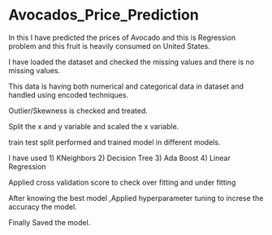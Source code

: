 # Avocados_Price_Prediction

In this I have predicted the prices of Avocado and this is Regression problem  and this fruit is heavily consumed on United States.

I have loaded the dataset and checked the missing values and  there is no missing values.

This data is having both numerical and categorical data in dataset and handled using encoded techniques.

Outlier/Skewness is checked and treated.

Split the x and y variable and scaled the x variable.

train test split performed and trained model in different models.

I have used 1) KNeighbors 
2) Decision Tree
3) Ada Boost
4) Linear Regression

Applied cross validation score to check over fitting and under fitting

After knowing the best model ,Applied hyperparameter tuning to increse the accuracy the model.


Finally Saved the model.



